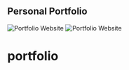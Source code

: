 ## Personal Portfolio

![Portfolio Website](https://i.ibb.co/t3pBMbL/portfolio.png)
![Portfolio Website](https://i.ibb.co/ZGhfjs1/portfolio2.png)

# portfolio

